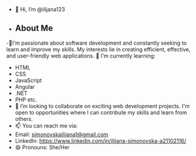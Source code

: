 - 👋 Hi, I’m @ilijana123
- ## About Me
-👀I'm passionate about software development and constantly seeking to learn and improve my skills. My interests lie in creating efficient, effective, and user-friendly web applications.
🌱 I'm currently learning:
- HTML
- CSS
- JavaScript
- Angular
- .NET
- PHP etc.
- 💞️ I’m looking to collaborate on exciting web development projects. I'm open to opportunities where I can contribute my skills and learn from others.
- 📫  You can reach me via:
- Email: simonovskailijana1@gmail.com
- LinkedIn: https://www.linkedin.com/in/ilijana-simonovska-a21102116/
- 😄 Pronouns: She/Her

<!---
ilijana123/ilijana123 is a ✨ special ✨ repository because its `README.md` (this file) appears on your GitHub profile.
You can click the Preview link to take a look at your changes.
--->
